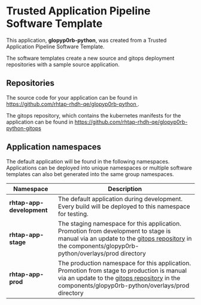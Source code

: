 # Trusted Application Pipeline Software Template

This application, **glopyp0rb-python**, was created from a Trusted Application Pipeline Software Template.

The software templates create a new source and gitops deployment repositories with a sample source application. 

## Repositories

The source code for your application can be found in [https://github.com/rhtap-rhdh-qe/glopyp0rb-python ](https://github.com/rhtap-rhdh-qe/glopyp0rb-python ).
 
The gitops repository, which contains the kubernetes manifests for the application can be found in 
[https://github.com/rhtap-rhdh-qe/glopyp0rb-python-gitops ](https://github.com/rhtap-rhdh-qe/glopyp0rb-python-gitops ) 

## Application namespaces 

The default application will be found in the following namespaces. Applications can be deployed into unique namespaces or multiple software templates can also bet generated into the same group namespaces.  

|  Namespace   |  Description   |  
| -------- | -------- |   
| **rhtap-app-development** | The default application during development. Every build will be deployed to this namespace for testing. | 
| **rhtap-app-stage** | The staging namespace for this application. Promotion from development to stage is manual via an update to the [gitops repository](https://github.com/rhtap-rhdh-qe/glopyp0rb-python-gitops ) in the components/glopyp0rb-python/overlays/prod directory |  
| **rhtap-app-prod** | The production namespace for this application. Promotion from stage to production is manual via an update to the [gitops repository](https://github.com/rhtap-rhdh-qe/glopyp0rb-python-gitops ) in the components/glopyp0rb-python/overlays/prod directory | 
